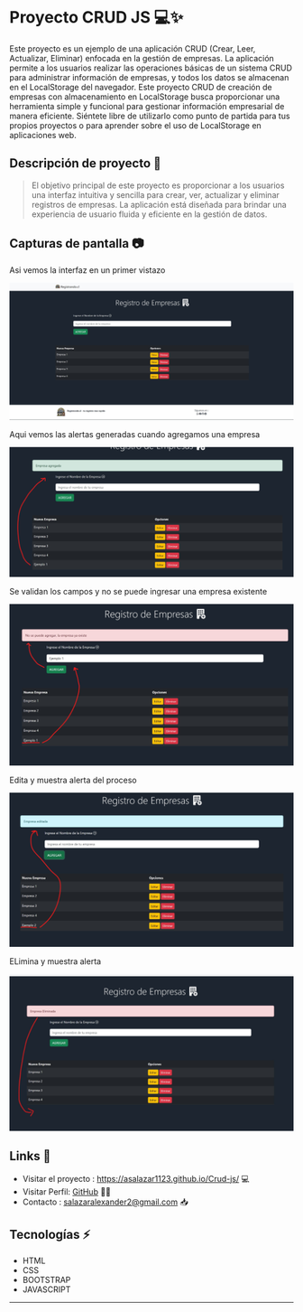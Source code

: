 # Proyecto CRUD JS 💻✨
Este proyecto es un ejemplo de una aplicación CRUD (Crear, Leer, Actualizar, Eliminar) enfocada en la gestión de empresas. La aplicación permite a los usuarios realizar las operaciones básicas de un sistema CRUD para administrar información de empresas, y todos los datos se almacenan en el LocalStorage del navegador.
Este proyecto CRUD de creación de empresas con almacenamiento en LocalStorage busca proporcionar una herramienta simple y funcional para gestionar información empresarial de manera eficiente. Siéntete libre de utilizarlo como punto de partida para tus propios proyectos o para aprender sobre el uso de LocalStorage en aplicaciones web.
## Descripción de proyecto 📑
> El objetivo principal de este proyecto es proporcionar a los usuarios una interfaz intuitiva y sencilla para crear, ver, actualizar y eliminar registros de empresas. La aplicación está diseñada para brindar una experiencia de usuario fluida y eficiente en la gestión de datos.


## Capturas de pantalla 📷

Asi vemos la interfaz en un primer vistazo

![GitHub](./img/screenshots/IMG1.jpg)

Aqui vemos las alertas generadas cuando agregamos una empresa

![GitHub](./img/screenshots/img2.jpg)

Se validan los campos y no se puede ingresar una empresa existente

![GitHub](./img/screenshots/img3.jpg)

Edita y muestra alerta del proceso

![GitHub](./img/screenshots/img4.jpg)

ELimina y muestra alerta

![GitHub](./img/screenshots/img5.jpg)

## Links 📎

+ Visitar el proyecto : https://asalazar1123.github.io/Crud-js/ 💻
+ Visitar Perfil:  [GitHub](https://github.com/asalazar1123)  👨‍💻
+ Contacto : salazaralexander2@gmail.com  📥

## Tecnologías ⚡

- HTML
- CSS
- BOOTSTRAP
- JAVASCRIPT
-------------

